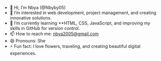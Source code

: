 - 👋 Hi, I’m Nbya (@Nbyby05)  
- 👀 I’m interested in web development, project management, and creating innovative solutions.  
- 🌱 I’m currently learning **HTML, CSS, JavaScript, and improving my skills in GitHub for version control.  
- 📫 How to reach me: nbya2005@gmail.com 
- 😄 Pronouns: She
- ⚡ Fun fact: I love flowers, traveling, and creating beautiful digital experiences.  
<!---
Nbyby05/Nbyby05 is a ✨ special ✨ repository because its `README.md` (this file) appears on your GitHub profile.
You can click the Preview link to take a look at your changes.
--->

